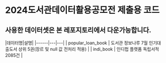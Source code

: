 # 2024도서관데이터활용공모전 제출용 코드 
## 사용한 데이터셋은 본 레포지토리에서 다운가능합니다. 

 |데이터명|설명|
 |------|---|---|
 | popular_loan_book | 도서관 정보나루 7월 인기대출도서 상위 5권(장르 및 null 값 전처리 적용) |
 | indi_book | 인디펍 플랫폼 독립서적 2085건 |


